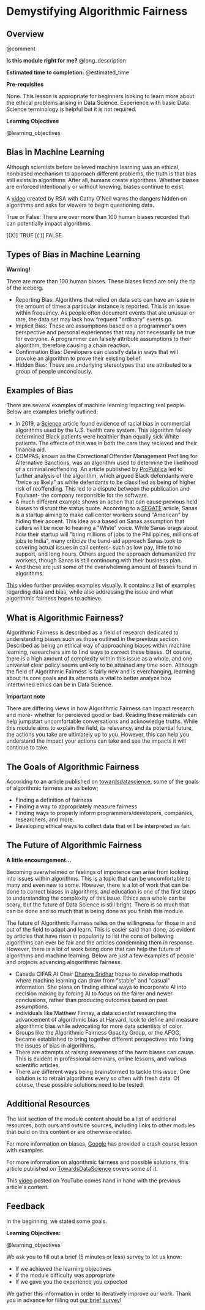 <!--

author:   Joselinne Piedras-Sarabia
email:    piedrassaj@chop.edu
version:  1.0.0
module_template_version: 3.0.0
language: EN
narrator: UK English Female
title: Demystifying Algorithmic Fairness

comment:  An introduction to world of Algorithmic Fairness and the overarching problem it is attempting to fix.

long_description: This module aims to give brief overview on what the issue of bias in machine learning entails and its impact in real life scenarios. Algorithmic fairness is tackling biases with the intent of correcting and understanding the problem. Basic Data Science terminology will be helpful but it is not required for this module. 

estimated_time: 30 mins

@learning_objectives  

After completion of this module, learners will be able to:

- Articulate the meaning of bias and recall examples of bias in real-life scenarios
- List some of the biases listed in the module
- Understand what algorithmic fairness is and its goals
- Understand the future of algorithmic fairness

@end

link:  https://chop-dbhi-arcus-education-website-assets.s3.amazonaws.com/css/styles.css

script: https://kit.fontawesome.com/83b2343bd4.js

-->

# Demystifying Algorithmic Fairness 

<div class = "overview">

## Overview
@comment

**Is this module right for me?** 
@long_description

**Estimated time to completion:** 
@estimated_time

**Pre-requisites**

None. This lesson is appropriate for beginners looking to learn more about the ethical problems arising in Data Science. Experience with basic Data Science terminology is helpful but it is not required.

**Learning Objectives**

@learning_objectives

</div>

## Bias in Machine Learning

Although scientists before believed machine learning was an ethical, nonbiased mechanism to approach different problems, the truth is that bias still exists in algorithms. After all, humans create algorithms. Whether biases are enforced intentionally or without knowing, biases continue to exist.

A [video](https://www.youtube.com/watch?v=heQzqX35c9A) created by RSA with Cathy O'Neil warns the dangers hidden on algorithms and asks for viewers to begin questioning data. 


True or False: There are over more than 100 human biases recorded that can potentially impact algorithms.

[(X)] TRUE
[( )] FALSE


## Types of Bias in Machine Learning

<div class = "warning">
<b style="color: rgb(var(--color-highlight));">Warning!</b><br>

There are more than 100 human biases. These biases listed are only the tip of the iceberg.
</div>

* Reporting Bias: Algorithms that relied on data sets can have an issue in the amount of times a particular instance is reported. This is an issue within frequency. As people often document events that are unusual or rare, the data set may lack how frequent "ordinary" events go.
* Implicit Bias: These are assumptions based on a programmer's own perspective and personal experiences that may not necessarily be true for everyone. A programmer can falsely attribute assumptions to their algorithm, therefore causing a chain reaction. 
* Confirmation Bias: Developers can classify data in ways that will provoke an algorithm to prove their existing belief.
* Hidden Bias: These are underlying stereotypes that are attributed to a group of people unconciously. 

## Examples of Bias 

There are several examples of machine learning impacting real people. Below are examples briefly outlined;

* In 2019, a [Science](https://www.scientificamerican.com/article/racial-bias-found-in-a-major-health-care-risk-algorithm/) article found evidence of racial bias in commercial algorithms used by the U.S. health care system. This algorithm falsely determined Black patients were healthier than equally sick White patients. The effects of this was in both the care they recieved and their financia aid.
* COMPAS, known as the Correctional Offender Management Profiling for Alternative Sanctions, was an algorithm used to determine the likelihood of a criminal reoffending. An article published by [ProPublica](https://www.propublica.org/article/how-we-analyzed-the-compas-recidivism-algorithm) led to further analysis of the algorithm, which argued Black defendants were "twice as likely" as white defendants to be classified as being of higher risk of reoffending. This led to a dispute between the publication and Equivant- the company responsible for the software. 
* A much different example shows an action that can cause previous held biases to disrupt the status quote. According to a [SFGATE](https://www.sfgate.com/news/article/sanas-startup-creates-american-voice-17382771.php) article, Sanas is a startup aiming to make call center workers sound "American" by hiding their accent. This idea as a based on Sanas assumption that callers will be nicer to hearing a "White" voice.  While Sanas brags about how their startup will "bring millions of jobs to the Philippines, millions of jobs to India", many criticize the band-aid approach Sanas took to covering actual issues in call centers- such as low pay, little to no support, and long hours. Others argued the approach dehumanized the workers, though Sanas is still continoung with their business plan. 
* And these are just some of the overwhelming amount of biases found in algorithms.

[This](https://www.youtube.com/watch?v=gV0_raKR2UQ) video further provides examples visually. It contains a list of examples regarding data and bias, while also addressing the issue and what algorithmic fairness hopes to achieve. 


## What is Algorithmic Fairness?

Algorithmic Fairness is  described as a field of research dedicated to understanding biases such as those outlined in the previous section. Described as being an ethical way of approaching biases within machine learning, researchers aim to find ways to correct these biases. Of course, there is a high amount of complexity within this issue as a whole, and one universal clear policy seems unlikely to be attained any time soon. Although the field of Algorithmic Fairness is fairly new and is everchanging, learning about its core goals and its attempts is vital to better analyze how intertwined ethics can be in Data Science. 


<div class = "important">
<b style="color: rgb(var(--color-highlight));">Important note</b><br>

There are differing views in how Algorithmic Fairness can impact research and more- whether for percieved good or bad. Reading these materials can help jumpstart uncomfortable conversations and acknowledge truths. While this module aims to explain the field, its relevancy, and its potential future, the actions you take are ultimately up to you. However, this can help you understand the impact your actions can take and see the impacts it will continue to take. 

</div>


## The Goals of Algorithmic Fairness

Accoridng to an article published on [towardsdatascience](https://towardsdatascience.com/what-is-algorithm-fairness-3182e161cf9f), some of the goals of algorithmic fairness are as below;

* Finding a definition of fairness
* Finding a way to appropriately measure fairness
* Finding ways to properly inform programmers/developers, companies, researchers, and more.
* Developing ethical ways to collect data that will be interpreted as fair.

## The Future of Algorithmic Fairness

<div class = "care">
<b style="color: rgb(var(--color-highlight));">A little encouragement...</b><br>

Becoming overwhelmed or feelings of impotence can arise from looking into issues within algorithms. This is a topic that can be uncomfortable to many and even new to some. However, there is a lot of work that can be done to correct biases in algorithms, and education is one of the first steps to understanding the complexity of this issue. Ethics as a whole can be scary, but the future of Data Science is still bright. There is so much that can be done and so much that is being done as you finish this module. 

The future of Algorithmic Fairness relies on the willingness for those in and out of the field to adapt and learn. This is easier said than done, as evident by articles that have risen in popularity to list the cons of believing algorithms can ever be fair and the articles condemning them in response. However, there is a lot of work being done that can help the future of algorithms and machine learning. Below are just a few examples of people and projects advancing alogorithmic fairness:

* Canada CIFAR AI Chair [Dhanya Sridhar](https://cifar.ca/cifarnews/2022/09/12/believe-the-impossible-the-future-of-fairness-in-ai/) hopes to develop methods where machine learning can draw from "stable" and "casual" information. She plans on finding ethical ways to incorporate AI into decision making by forcing AI to focus on the fairer and newer conclusions, rather than producing outcomes based on past assumptions.
* Individuals like Matthew Finney, a data scientist researching the advancement of algorithmic bias at Harvard, look to define and measure algorithmic bias while advocating for more data scientists of color. 
* Groups like the Algorithmic Fairness Opacity Group, or the AFOG, became established to bring together different perspectives into fixing the issues of bias in algorithms. 
* There are attempts at raising awareness of the harm biases can cause. This is evident in professional seminars, online lessons, and various scientific articles.
* There are different ways being brainstormed to tackle this issue. One solution is to retrain algorithms every so often with fresh data. Of course, these possible solutions need to be tested.

</div>

## Additional Resources

The last section of the module content should be a list of additional resources, both ours and outside sources, including links to other modules that build on this content or are otherwise related.

For more information on biases, [Google](https://developers.google.com/machine-learning/crash-course/fairness/types-of-bias) has provided a crash course lesson with examples. 

For more information on algorithmic fairness and possible solutions, this article published on [TowardsDataScience](https://towardsdatascience.com/what-is-algorithm-fairness-3182e161cf9f) covers some of it. 

This [video](https://youtu.be/WNvQG2WqJG0) posted on YouTube comes hand in hand with the previous article's content. 


## Feedback

In the beginning, we stated some goals.

**Learning Objectives:**

@learning_objectives

We ask you to fill out a brief (5 minutes or less) survey to let us know:

* If we achieved the learning objectives
* If the module difficulty was appropriate
* If we gave you the experience you expected

We gather this information in order to iteratively improve our work.  Thank you in advance for filling out [our brief survey](https://redcap.chop.edu/surveys/?s=KHTXCXJJ93&module_name=%22Module+Template%22)!
